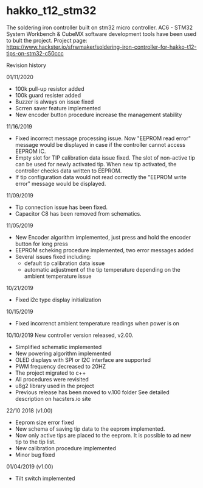 # hakko_t12_stm32
The soldering iron controller built on stm32 micro controller.
AC6 - STM32 System Workbench & CubeMX software development tools have been used to bult the project.
Project page: https://www.hackster.io/sfrwmaker/soldering-iron-controller-for-hakko-t12-tips-on-stm32-c50ccc

Revision history

01/11/2020
 - 100k pull-up resistor added
 - 100k guard resister added
 - Buzzer is always on issue fixed
 - Scrren saver feature implemented
 - New encoder button procedure increase the management stability
 

11/16/2019
- Fixed incorrect message processing issue.
    Now "EEPROM read error" message would be displayed in case if the controller cannot access EEPROM IC.
- Empty slot for TIP calibration data issue fixed. The slot of non-active tip can be used for newly activated tip.
    When new tip activated, the controller checks data written to EEPROM.
- If tip configuration data would not read correctly the "EEPROM write error" message would be displayed.

11/09/2019
- Tip connection issue has been fixed.
- Capacitor C8 has been removed from schematics.

11/05/2019
- New Encoder algorithm implemented, just press and hold the encoder button for long press
- EEPROM scheking procedure implemented, two error messages added
- Several issues fixed including:
  - default tip calibration data issue
  - automatic adjustment of the tip temperature depending on the ambient temperature issue
  
10/21/2019
- Fixed i2c type display initialization

10/15/2019
- Fixed incorrenct ambient temperature readings when power is on

10/10/2019
New controller version released, v2.00.
- Simplified schematic implemented
- New powering algorithm implemented
- OLED displays with SPI or I2C interface are supported
- PWM frequency decreased to 20HZ
- The project migrated to c++
- All procedures were revisited
- u8g2 library used in the project
- Previous release has been moved to v.100 folder
See detailed description on hacsters.io site

22/10 2018 (v1.00)
- Eeprom size error fixed
- New schema of saving tip data to the eeprom implemented.
- Now only active tips are placed to the eeprom. It is possible to ad new tip to the tip list.
- New calibration procedure implemented
- Minor bug fixed

01/04/2019 (v1.00)
- Tilt switch implemented
